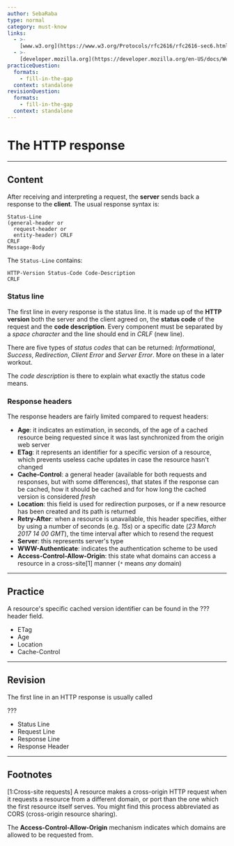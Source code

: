 ```yaml
---
author: SebaRaba
type: normal
category: must-know
links:
  - >-
    [www.w3.org](https://www.w3.org/Protocols/rfc2616/rfc2616-sec6.html#sec6.2){website}
  - >-
    [developer.mozilla.org](https://developer.mozilla.org/en-US/docs/Web/HTTP/Status){website}
practiceQuestion:
  formats:
    - fill-in-the-gap
  context: standalone
revisionQuestion:
  formats:
    - fill-in-the-gap
  context: standalone
---
```


# The HTTP response


---

## Content

After receiving and interpreting a request, the **server** sends back a response to the **client**. The usual response syntax is:

```plain-text
Status-Line
(general-header or
  request-header or
  entity-header) CRLF
CRLF
Message-Body
```

The `Status-Line` contains:

```plain-text
HTTP-Version Status-Code Code-Description
CRLF
```

### Status line

The first line in every response is the status line. It is made up of the **HTTP version** both the server and the client agreed on,
the **status code** of the request and the **code description**. Every component must be separated by a *space character* and the line should end in *CRLF* (new line).

There are five types of *status codes* that can be returned: *Informational*, *Success*, *Redirection*, *Client Error* and *Server Error*. More on these in a later workout.

The *code description* is there to explain what exactly the status code means.

### Response headers

The response headers are fairly limited compared to request headers:

- **Age**: it indicates an estimation, in seconds, of the age of a cached resource being requested since it was last synchronized from the origin web server
- **ETag**: it represents an identifier for a specific version of a resource, which prevents useless cache updates in case the resource hasn't changed
- **Cache-Control**: a general header (available for both requests and responses, but with some differences), that states if the response can be cached, how it should be cached and for how long the cached version is considered *fresh*
- **Location**: this field is used for redirection purposes, or if a new resource has been created and its path is returned
- **Retry-After**: when a resource is unavailable, this header specifies, either by using a number of seconds (e.g. *15s*) or a specific date (*23 March 2017 14 00 GMT*), the time interval after which to resend the request
- **Server**: this represents server's type
- **WWW-Authenticate**: indicates the authentication scheme to be used
- **Access-Control-Allow-Origin**: this state what domains can access a resource in a cross-site[1] manner (`*` means *any* domain)


---

## Practice

A resource's specific cached version identifier can be found in the ??? header field.

- ETag
- Age
- Location
- Cache-Control


---

## Revision

The first line in an HTTP response is usually called

???

- Status Line
- Request Line
- Response Line
- Response Header


---

## Footnotes

[1:Cross-site requests]
A resource makes a cross-origin HTTP request when it requests a resource from a different domain, or port than the one which the first resource itself serves. You might find this process abbreviated as CORS (cross-origin resource sharing).

The **Access-Control-Allow-Origin** mechanism indicates which domains are allowed to be requested from.

